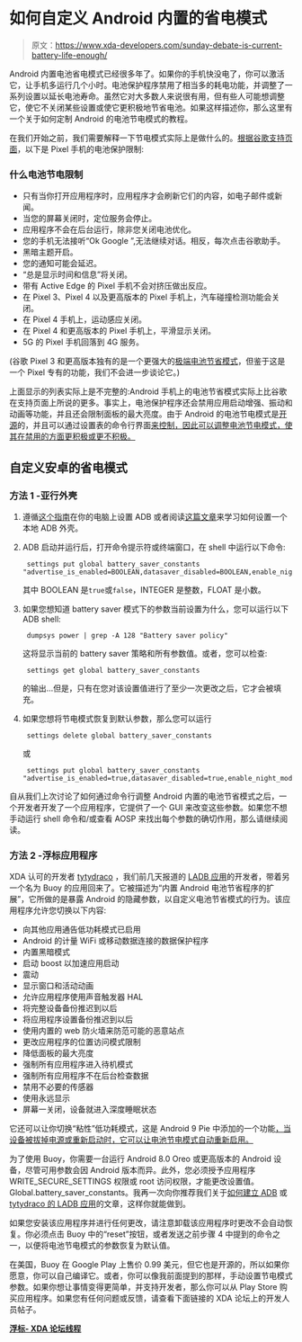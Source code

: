 # 如何自定义 Android 内置的省电模式

> 原文：<https://www.xda-developers.com/sunday-debate-is-current-battery-life-enough/>

Android 内置电池省电模式已经很多年了。如果你的手机快没电了，你可以激活它，让手机多运行几个小时。电池保护程序禁用了相当多的耗电功能，并调整了一系列设置以延长电池寿命。虽然它对大多数人来说很有用，但有些人可能想调整它，使它不关闭某些设置或使它更积极地节省电池。如果这样描述你，那么这里有一个关于如何定制 Android 的电池节电模式的教程。

在我们开始之前，我们需要解释一下节电模式实际上是做什么的。[根据谷歌支持页面](https://support.google.com/pixelphone/answer/6187458#what_changes&zippy=%2Cwhat-battery-saver-limits)，以下是 Pixel 手机的电池保护限制:

### 什么电池节电限制

*   只有当你打开应用程序时，应用程序才会刷新它们的内容，如电子邮件或新闻。
*   当您的屏幕关闭时，定位服务会停止。
*   应用程序不会在后台运行，除非您关闭电池优化。
*   您的手机无法接听“Ok Google ”,无法继续对话。相反，每次点击谷歌助手。
*   黑暗主题开启。
*   您的通知可能会延迟。
*   “总是显示时间和信息”将关闭。
*   带有 Active Edge 的 Pixel 手机不会对挤压做出反应。
*   在 Pixel 3、Pixel 4 以及更高版本的 Pixel 手机上，汽车碰撞检测功能会关闭。
*   在 Pixel 4 手机上，运动感应关闭。
*   在 Pixel 4 和更高版本的 Pixel 手机上，平滑显示关闭。
*   5G 的 Pixel 手机回落到 4G 服务。

(谷歌 Pixel 3 和更高版本独有的是一个更强大的[极端电池节省模式](https://www.xda-developers.com/google-pixel-5-review/#:~:text=extreme%20battery%20saver%20option)，但鉴于这是一个 Pixel 专有的功能，我们不会进一步谈论它。)

上面显示的列表实际上是不完整的:Android 手机上的电池节省模式实际上比谷歌在支持页面上所说的更多。事实上，电池保护程序还会禁用应用启动增强、振动和动画等功能，并且还会限制面板的最大亮度。由于 Android 的电池节电模式是[开源](https://android.googlesource.com/platform/frameworks/base/+/master/services/core/java/com/android/server/power/batterysaver/BatterySaverPolicy.java)的，并且可以通过设置表的命令行界面[来控制，因此可以调整电池节电模式，使其在禁用的方面更积极或更不积极。](https://android.googlesource.com/platform/frameworks/base/+/master/core/java/android/provider/Settings.java#11478)

## 自定义安卓的省电模式

### 方法 1 -亚行外壳

1.  遵循[这个指南](https://www.xda-developers.com/install-adb-windows-macos-linux/)在你的电脑上设置 ADB 或者阅读[这篇文章](https://www.xda-developers.com/debloat-your-phone-run-adb-shell-commands-no-root-no-pc)来学习如何设置一个本地 ADB 外壳。
2.  ADB 启动并运行后，打开命令提示符或终端窗口，在 shell 中运行以下命令:

    ```
     settings put global battery_saver_constants "advertise_is_enabled=BOOLEAN,datasaver_disabled=BOOLEAN,enable_night_mode=BOOLEAN,launch_boost_disabled=BOOLEAN,vibration_disabled=BOOLEAN,animation_disabled=BOOLEAN,soundtrigger_disabled=BOOLEAN,fullbackup_deferred=BOOLEAN,keyvaluebackup_deferred=BOOLEAN,firewall_disabled=BOOLEAN,gps_mode=INTEGER,adjust_brightness_disabled=BOOLEAN,adjust_brightness_factor=FLOAT,force_all_apps_standby=BOOLEAN,force_background_check=BOOLEAN,optional_sensors_disabled=BOOLEAN,aod_disabled=BOOLEAN,quick_doze_enabled=BOOLEAN" 
    ```

    其中 BOOLEAN 是`true`或`false`，INTEGER 是整数，FLOAT 是小数。
3.  如果您想知道 battery saver 模式下的参数当前设置为什么，您可以运行以下 ADB shell:

    ```
     dumpsys power | grep -A 128 "Battery saver policy" 
    ```

    这将显示当前的 battery saver 策略和所有参数值。或者，您可以检查:

    ```
     settings get global battery_saver_constants 
    ```

    的输出...但是，只有在您对该设置值进行了至少一次更改之后，它才会被填充。
4.  如果您想将节电模式恢复到默认参数，那么您可以运行

    ```
     settings delete global battery_saver_constants 
    ```

    或

    ```
     settings put global battery_saver_constants "advertise_is_enabled=true,datasaver_disabled=true,enable_night_mode=true,launch_boost_disabled=true,vibration_disabled=true,animation_disabled=false,soundtrigger_disabled=true,fullbackup_deferred=true,keyvaluebackup_deferred=true,firewall_disabled=true,gps_mode=2,adjust_brightness_disabled=true,adjust_brightness_factor=0.5,force_all_apps_standby=true,force_background_check=true,optional_sensors_disabled=true,aod_disabled=true,quick_doze_enabled=true" 
    ```

自从我们上次讨论了如何通过命令行调整 Android 内置的电池节省模式之后，一个开发者开发了一个应用程序，它提供了一个 GUI 来改变这些参数。如果您不想手动运行 shell 命令和/或查看 AOSP 来找出每个参数的确切作用，那么请继续阅读。

### 方法 2 -浮标应用程序

XDA 认可的开发者 [tytydraco](https://forum.xda-developers.com/m/tytydraco.8155542/) ，我们前几天报道的 [LADB 应用](https://www.xda-developers.com/debloat-your-phone-run-adb-shell-commands-no-root-no-pc)的开发者，带着另一个名为 Buoy 的应用回来了。它被描述为“内置 Android 电池节省程序的扩展”，它所做的是暴露 Android 的隐藏参数，以自定义电池节省模式的行为。该应用程序允许您切换以下内容:

*   向其他应用通告低功耗模式已启用
*   Android 的计量 WiFi 或移动数据连接的数据保护程序
*   内置黑暗模式
*   启动 boost 以加速应用启动
*   震动
*   显示窗口和活动动画
*   允许应用程序使用声音触发器 HAL
*   将完整设备备份推迟到以后
*   将应用程序设置备份推迟到以后
*   使用内置的 web 防火墙来防范可能的恶意站点
*   更改应用程序的位置访问模式限制
*   降低面板的最大亮度
*   强制所有应用程序进入待机模式
*   强制所有应用程序不在后台检查数据
*   禁用不必要的传感器
*   使用永远显示
*   屏幕一关闭，设备就进入深度睡眠状态

它还可以让你切换“粘性”低功耗模式，这是 Android 9 Pie 中添加的一个功能[，当设备被拔掉电源或重新启动时，它可以让电池节电模式自动重新启用。](https://twitter.com/MishaalRahman/status/1040351524378079233)

为了使用 Buoy，你需要一台运行 Android 8.0 Oreo 或更高版本的 Android 设备，尽管可用参数会因 Android 版本而异。此外，您必须授予应用程序 WRITE_SECURE_SETTINGS 权限或 root 访问权限，才能更改设置值。Global.battery_saver_constants。我再一次向你推荐我们关于[如何建立 ADB](https://www.xda-developers.com/install-adb-windows-macos-linux/) 或 [tytydraco 的 LADB 应用](https://www.xda-developers.com/debloat-your-phone-run-adb-shell-commands-no-root-no-pc)的文章，这样你就能做到。

如果您安装该应用程序并进行任何更改，请注意卸载该应用程序时更改不会自动恢复。你必须点击 Buoy 中的“reset”按钮，或者发送之前步骤 4 中提到的命令之一，以便将电池节电模式的参数恢复为默认值。

在美国，Buoy 在 Google Play 上售价 0.99 美元，但它也是开源的，所以如果你愿意，你可以自己编译它。或者，你可以像我前面提到的那样，手动设置节电模式参数。如果你想让事情变得更简单，并支持开发者，那么你可以从 Play Store 购买应用程序。如果您有任何问题或反馈，请查看下面链接的 XDA 论坛上的开发人员帖子。

**[浮标- XDA 论坛线程](https://forum.xda-developers.com/t/meet-buoy-a-foss-battery-saver-configuration-tool.4258757/#post-84906249)**
